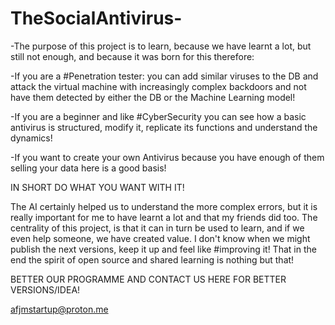 # TheSocialAntivirus-
-The purpose of this project is to learn, because we have learnt a lot, but still not enough, and because it was born for this therefore:

-If you are a #Penetration tester: you can add similar viruses to the DB and attack the virtual machine with increasingly complex backdoors and not have them detected by either the DB or the Machine Learning model!

-If you are a beginner and like #CyberSecurity you can see how a basic antivirus is structured, modify it, replicate its functions and understand the dynamics!

-If you want to create your own Antivirus because you have enough of them selling your data here is a good basis!

IN SHORT DO WHAT YOU WANT WITH IT! 

The AI certainly helped us to understand the more complex errors, but it is really important for me to have learnt a lot and that my friends did too. 
The centrality of this project, is that it can in turn be used to learn, and if we even help someone, we have created value.
I don't know when we might publish the next versions, keep it up and feel like #improving it! That in the end the spirit of open source and shared learning is nothing but that!

BETTER OUR PROGRAMME AND CONTACT US HERE FOR BETTER VERSIONS/IDEA!

afjmstartup@proton.me
